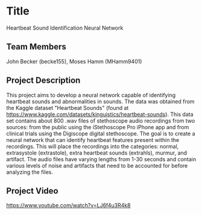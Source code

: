 # Title
  Heartbeat Sound Identification Neural Network
  
## Team Members
  John Becker (becke155), Moses Hamm (MHamm9401)

## Project Description
This project aims to develop a neural network capable of identifying heartbeat sounds and abnormalities in sounds. The data was obtained from the Kaggle dataset "Heartbeat Sounds" (found at https://www.kaggle.com/datasets/kinguistics/heartbeat-sounds). This data set contains about 800 .wav files of stethoscope audio recordings from two sources: from the public using the iStethoscope Pro iPhone app and from clinical trials using the Digiscope digital stethoscope. The goal is to create a neural network that can identify heartbeat features present within the recordings. This will place the recordings into the categories: normal, extrasystole (extrastole), extra heartbeat sounds (extrahls), murmur, and artifact. The audio files have varying lengths from 1-30 seconds and contain various levels of noise and artifacts that need to be accounted for before analyzing the files.

## Project Video
https://www.youtube.com/watch?v=LJ6f4u3R4k8
